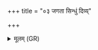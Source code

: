 +++
title = "०३ जगता सिन्धुं दिव्य्"

+++
<details><summary>मूलम् (GR)</summary>

जगता सिन्धुं दिव्य् अस्कभायद्  
रथन्तरे सूर्यं पर्य् अपश्यत् ।  
गायत्रस्य समिधस् तिस्र आहुस्  
ततो मह्ना प्र रिरिचे महित्वा ॥
</details>
